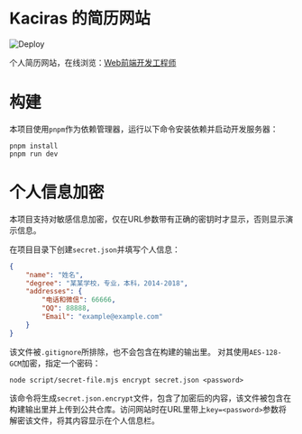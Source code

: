 # Kaciras 的简历网站

![Deploy](https://github.com/Kaciras/Resume2/workflows/Deploy/badge.svg)

个人简历网站，在线浏览：[Web前端开发工程师](https://resume.kaciras.com/web)

# 构建

本项目使用`pnpm`作为依赖管理器，运行以下命令安装依赖并启动开发服务器：

```shell
pnpm install
pnpm run dev
```

# 个人信息加密

本项目支持对敏感信息加密，仅在URL参数带有正确的密钥时才显示，否则显示演示信息。

在项目目录下创建`secret.json`并填写个人信息：

```json
{
	"name": "姓名",
	"degree": "某某学校，专业，本科，2014-2018",
	"addresses": {
		"电话和微信": 66666,
		"QQ": 88888,
		"Email": "example@example.com"
	}
}
```

该文件被`.gitignore`所排除，也不会包含在构建的输出里。 对其使用`AES-128-GCM`加密，指定一个密码：

```shell script
node script/secret-file.mjs encrypt secret.json <password>
```

该命令将生成`secret.json.encrypt`文件，包含了加密后的内容，该文件被包含在构建输出里并上传到公共仓库。访问网站时在URL里带上`key=<password>`参数将解密该文件，将其内容显示在个人信息栏。
